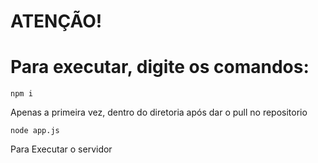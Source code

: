 # ATENÇÃO! 
# Para executar, digite os comandos:
```
npm i
```
Apenas a primeira vez, dentro do diretoria após dar o pull no repositorio

```
node app.js
```

Para Executar o servidor

